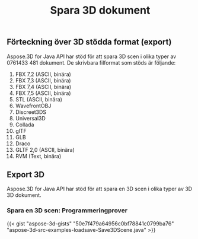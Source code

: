 ﻿---
title: Spara 3D dokument
type: docs
weight: 40
url: /sv/java/save-3d-document/
description: Aspose.3D for Java API har stöd för att spara 3D scen i olika typer av 0761433 481 dokument.
---
## **Förteckning över 3D stödda format (export)**
Aspose.3D for Java API har stöd för att spara 3D scen i olika typer av 0761433 481 dokument. De skrivbara filformat som stöds är följande:

1. FBX 7,2 (ASCII, binära)
1. FBX 7,3 (ASCII, binära)
1. FBX 7,4 (ASCII, binära)
1. FBX 7,5 (ASCII, binära)
1. STL (ASCII, binära)
1. WavefrontOBJ
1. Discreet3DS
1. Universal3D
1. Collada
1. glTF
1. GLB
1. Draco
1. GLTF 2,0 (ASCII, binära)
1. RVM (Text, binära)
## **Export 3D**
Aspose.3D for Java API har stöd för att spara en 3D scen i olika typer av 3D 3D dokument.
### **Spara en 3D scen: Programmeringprover**
{{< gist "aspose-3d-gists" "50e7f479a64956c0bf78841c0799ba76" "aspose-3d-src-examples-loadsave-Save3DScene.java" >}}
